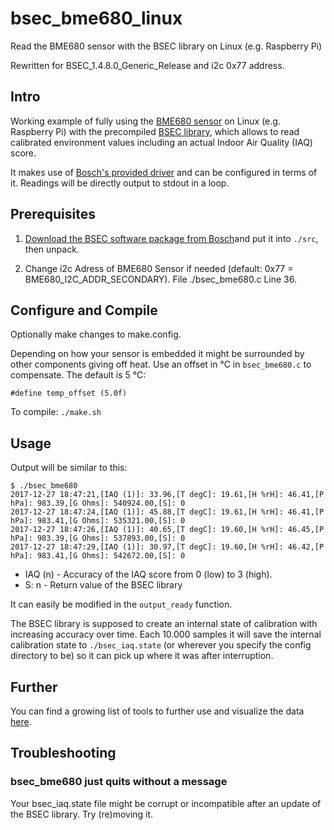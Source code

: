 # bsec_bme680_linux

Read the BME680 sensor with the BSEC library on Linux (e.g. Raspberry Pi)

Rewritten for BSEC_1.4.8.0_Generic_Release and i2c 0x77 address.

## Intro

Working example of fully using the
[BME680 sensor](https://www.bosch-sensortec.com/en/bst/products/all_products/bme680)
on Linux (e.g. Raspberry Pi) with the precompiled
[BSEC library](https://www.bosch-sensortec.com/bst/products/all_products/bsec),
which allows to read calibrated environment values including an actual Indoor
Air Quality (IAQ) score.

It makes use of
[Bosch's provided driver](https://github.com/BoschSensortec/BME680_driver)
and can be configured in terms of it.
Readings will be directly output to stdout in a loop.

## Prerequisites

1. [Download the BSEC software package from Bosch](https://www.bosch-sensortec.com/bst/products/all_products/bsec)and put it into `./src`, then unpack.

2. Change i2c Adress of BME680 Sensor if needed (default: 0x77 = BME680_I2C_ADDR_SECONDARY). File ./bsec_bme680.c Line 36.

## Configure and Compile

Optionally make changes to make.config.

Depending on how your sensor is embedded it might be surrounded by other
components giving off heat. Use an offset in °C in `bsec_bme680.c` to
compensate. The default is 5 °C:
```
#define temp_offset (5.0f)
```

To compile: `./make.sh`

## Usage

Output will be similar to this:

```
$ ./bsec_bme680
2017-12-27 18:47:21,[IAQ (1)]: 33.96,[T degC]: 19.61,[H %rH]: 46.41,[P hPa]: 983.39,[G Ohms]: 540924.00,[S]: 0
2017-12-27 18:47:24,[IAQ (1)]: 45.88,[T degC]: 19.61,[H %rH]: 46.41,[P hPa]: 983.41,[G Ohms]: 535321.00,[S]: 0
2017-12-27 18:47:26,[IAQ (1)]: 40.65,[T degC]: 19.60,[H %rH]: 46.45,[P hPa]: 983.39,[G Ohms]: 537893.00,[S]: 0
2017-12-27 18:47:29,[IAQ (1)]: 30.97,[T degC]: 19.60,[H %rH]: 46.42,[P hPa]: 983.41,[G Ohms]: 542672.00,[S]: 0
```
* IAQ (n) - Accuracy of the IAQ score from 0 (low) to 3 (high).
* S: n - Return value of the BSEC library

It can easily be modified in the `output_ready` function.

The BSEC library is supposed to create an internal state of calibration with
increasing accuracy over time. Each 10.000 samples it will save the internal
calibration state to `./bsec_iaq.state` (or wherever you specify the config
directory to be) so it can pick up where it was after interruption.

## Further

You can find a growing list of tools to further use and visualize the data
[here](https://github.com/alexh-name/bme680_outputs).

## Troubleshooting

### bsec_bme680 just quits without a message

Your bsec_iaq.state file might be corrupt or incompatible after an update of the
BSEC library. Try (re)moving it.

